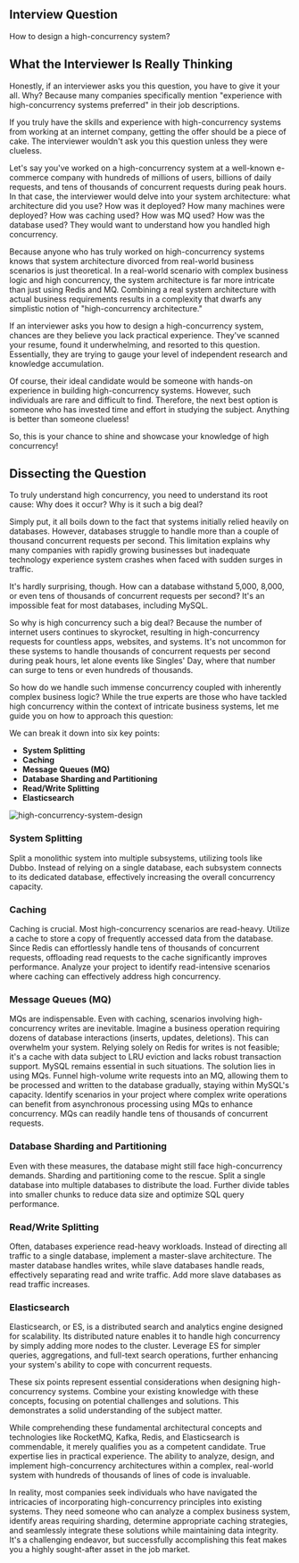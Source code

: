## Interview Question

How to design a high-concurrency system?

## What the Interviewer Is Really Thinking

Honestly, if an interviewer asks you this question, you have to give it your all. Why? Because many companies specifically mention "experience with high-concurrency systems preferred" in their job descriptions.

If you truly have the skills and experience with high-concurrency systems from working at an internet company, getting the offer should be a piece of cake. The interviewer wouldn't ask you this question unless they were clueless.

Let's say you've worked on a high-concurrency system at a well-known e-commerce company with hundreds of millions of users, billions of daily requests, and tens of thousands of concurrent requests during peak hours. In that case, the interviewer would delve into your system architecture: what architecture did you use? How was it deployed? How many machines were deployed? How was caching used? How was MQ used? How was the database used? They would want to understand how you handled high concurrency.

Because anyone who has truly worked on high-concurrency systems knows that system architecture divorced from real-world business scenarios is just theoretical. In a real-world scenario with complex business logic and high concurrency, the system architecture is far more intricate than just using Redis and MQ. Combining a real system architecture with actual business requirements results in a complexity that dwarfs any simplistic notion of "high-concurrency architecture."

If an interviewer asks you how to design a high-concurrency system, chances are they believe you lack practical experience. They've scanned your resume, found it underwhelming, and resorted to this question. Essentially, they are trying to gauge your level of independent research and knowledge accumulation.

Of course, their ideal candidate would be someone with hands-on experience in building high-concurrency systems. However, such individuals are rare and difficult to find. Therefore, the next best option is someone who has invested time and effort in studying the subject. Anything is better than someone clueless!

So, this is your chance to shine and showcase your knowledge of high concurrency!

## Dissecting the Question

To truly understand high concurrency, you need to understand its root cause: Why does it occur? Why is it such a big deal?

Simply put, it all boils down to the fact that systems initially relied heavily on databases. However, databases struggle to handle more than a couple of thousand concurrent requests per second. This limitation explains why many companies with rapidly growing businesses but inadequate technology experience system crashes when faced with sudden surges in traffic.

It's hardly surprising, though. How can a database withstand 5,000, 8,000, or even tens of thousands of concurrent requests per second? It's an impossible feat for most databases, including MySQL.

So why is high concurrency such a big deal? Because the number of internet users continues to skyrocket, resulting in high-concurrency requests for countless apps, websites, and systems. It's not uncommon for these systems to handle thousands of concurrent requests per second during peak hours, let alone events like Singles' Day, where that number can surge to tens or even hundreds of thousands.

So how do we handle such immense concurrency coupled with inherently complex business logic? While the true experts are those who have tackled high concurrency within the context of intricate business systems, let me guide you on how to approach this question:

We can break it down into six key points:

-   **System Splitting**
-   **Caching**
-   **Message Queues (MQ)**
-   **Database Sharding and Partitioning**
-   **Read/Write Splitting**
-   **Elasticsearch**

![high-concurrency-system-design](./images/high-concurrency-system-design.png)

### System Splitting

Split a monolithic system into multiple subsystems, utilizing tools like Dubbo. Instead of relying on a single database, each subsystem connects to its dedicated database, effectively increasing the overall concurrency capacity.

### Caching

Caching is crucial. Most high-concurrency scenarios are read-heavy. Utilize a cache to store a copy of frequently accessed data from the database. Since Redis can effortlessly handle tens of thousands of concurrent requests, offloading read requests to the cache significantly improves performance. Analyze your project to identify read-intensive scenarios where caching can effectively address high concurrency.

### Message Queues (MQ)

MQs are indispensable. Even with caching, scenarios involving high-concurrency writes are inevitable. Imagine a business operation requiring dozens of database interactions (inserts, updates, deletions). This can overwhelm your system. Relying solely on Redis for writes is not feasible; it's a cache with data subject to LRU eviction and lacks robust transaction support. MySQL remains essential in such situations. The solution lies in using MQs. Funnel high-volume write requests into an MQ, allowing them to be processed and written to the database gradually, staying within MySQL's capacity. Identify scenarios in your project where complex write operations can benefit from asynchronous processing using MQs to enhance concurrency. MQs can readily handle tens of thousands of concurrent requests.

### Database Sharding and Partitioning

Even with these measures, the database might still face high-concurrency demands. Sharding and partitioning come to the rescue. Split a single database into multiple databases to distribute the load. Further divide tables into smaller chunks to reduce data size and optimize SQL query performance.

### Read/Write Splitting

Often, databases experience read-heavy workloads. Instead of directing all traffic to a single database, implement a master-slave architecture. The master database handles writes, while slave databases handle reads, effectively separating read and write traffic. Add more slave databases as read traffic increases.

### Elasticsearch

Elasticsearch, or ES, is a distributed search and analytics engine designed for scalability. Its distributed nature enables it to handle high concurrency by simply adding more nodes to the cluster. Leverage ES for simpler queries, aggregations, and full-text search operations, further enhancing your system's ability to cope with concurrent requests.

These six points represent essential considerations when designing high-concurrency systems. Combine your existing knowledge with these concepts, focusing on potential challenges and solutions. This demonstrates a solid understanding of the subject matter.

While comprehending these fundamental architectural concepts and technologies like RocketMQ, Kafka, Redis, and Elasticsearch is commendable, it merely qualifies you as a competent candidate. True expertise lies in practical experience. The ability to analyze, design, and implement high-concurrency architectures within a complex, real-world system with hundreds of thousands of lines of code is invaluable.

In reality, most companies seek individuals who have navigated the intricacies of incorporating high-concurrency principles into existing systems. They need someone who can analyze a complex business system, identify areas requiring sharding, determine appropriate caching strategies, and seamlessly integrate these solutions while maintaining data integrity. It's a challenging endeavor, but successfully accomplishing this feat makes you a highly sought-after asset in the job market.
